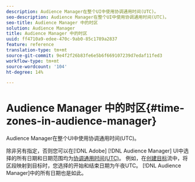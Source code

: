 ```yaml
---
description: Audience Manager在整个UI中使用协调通用时间(UTC)。
seo-description: Audience Manager在整个UI中使用协调通用时间(UTC)。
seo-title: Audience Manager 中的时区
solution: Audience Manager
title: Audience Manager 中的时区
uuid: ff4710a9-edee-470c-9ab0-85c1789a2837
feature: reference
translation-type: tm+mt
source-git-commit: 9e4f2f26b83fe6e5b6f669107239d7edaf11fed3
workflow-type: tm+mt
source-wordcount: '104'
ht-degree: 14%

---
```



# Audience Manager 中的时区{#time-zones-in-audience-manager}

Audience Manager在整个UI中使用协调通用时间(UTC)。

除非另有指定，否则您可以在[!DNL Adobe] [!DNL Audience Manager] UI中选择的所有日期和日期范围均为[协调通用时间(UTC)](https://www.timeanddate.com/worldclock/timezone/utc)。 例如，在[创建目标](../features/destinations/create-cookie-destination.md#segments-mapping)流中，将区段映射到目标时，您选择的开始和结束日期为午夜UTC。 [!DNL Audience Manager]中的所有日期也是如此。
